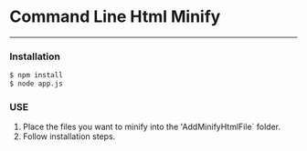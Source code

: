 # Command Line Html Minify

***

### Installation

```sh
$ npm install
$ node app.js 
```

### USE
1) Place the files you want to minify into the 'AddMinifyHtmlFile` folder.
2) Follow installation steps.